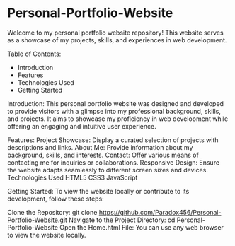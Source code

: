 # Personal-Portfolio-Website
Welcome to my personal portfolio website repository! This website serves as a showcase of my projects, skills, and experiences in web development.

Table of Contents:
- Introduction
- Features
- Technologies Used
- Getting Started


Introduction:
This personal portfolio website was designed and developed to provide visitors with a glimpse into my professional background, skills, and projects. It aims to showcase my proficiency in web development while offering an engaging and intuitive user experience.

Features:
Project Showcase: Display a curated selection of projects with descriptions and links.
About Me: Provide information about my background, skills, and interests.
Contact: Offer various means of contacting me for inquiries or collaborations.
Responsive Design: Ensure the website adapts seamlessly to different screen sizes and devices.
Technologies Used
HTML5
CSS3
JavaScript

Getting Started:
To view the website locally or contribute to its development, follow these steps:

Clone the Repository: git clone https://github.com/Paradox456/Personal-Portfolio-Website.git
Navigate to the Project Directory: cd Personal-Portfolio-Website
Open the Home.html File: You can use any web browser to view the website locally.
